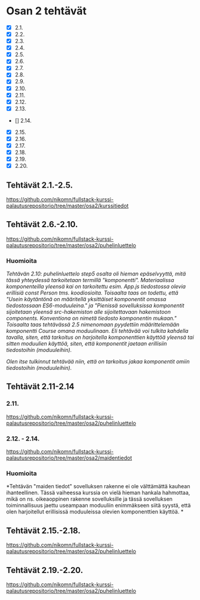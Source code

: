 # Osan 2 tehtävät

- [x] 2.1.
- [x] 2.2.
- [x] 2.3.
- [x] 2.4.
- [x] 2.5.
- [x] 2.6.
- [x] 2.7.
- [x] 2.8.
- [x] 2.9.
- [x] 2.10.
- [x] 2.11.
- [x] 2.12.
- [x] 2.13.
- [] 2.14.
- [x] 2.15.
- [x] 2.16.
- [x] 2.17.
- [x] 2.18.
- [x] 2.19.
- [x] 2.20.

## Tehtävät 2.1.-2.5.

https://github.com/nikomn/fullstack-kurssi-palautusrepositorio/tree/master/osa2/kurssitiedot

## Tehtävät 2.6.-2.10.

https://github.com/nikomn/fullstack-kurssi-palautusrepositorio/tree/master/osa2/puhelinluettelo

### Huomioita

*Tehtävän 2.10: puhelinluettelo step5 osalta oli hieman epäselvyyttä, mitä tässä yhteydessä tarkoitetaan termillä "komponentti". Materiaalissa komponenteilla yleensä kai on tarkoitettu esim. App.js tiedostossa olevia erillisiä const Person tms. koodiosioita. Toisaalta taas on todettu, että "Usein käytäntönä on määritellä yksittäiset komponentit omassa tiedostossaan ES6-moduuleina." ja  "Pienissä sovelluksissa komponentit sijoitetaan yleensä src-hakemiston alle sijoitettavaan hakemistoon components. Konventiona on nimetä tiedosto komponentin mukaan." Toisaalta taas tehtävässä 2.5 nimenomaan pyydettiin määrittelemään komponentti Course omana moduulinaan. Eli tehtävää voi tulkita kahdella tavalla, siten, että tarkoitus on harjoitella komponenttien käyttöä yleensä tai sitten moduulien käyttöä, siten, että komponentit jaetaan erillisiin tiedostoihin (moduuleihin).*

*Olen itse tulkinnut tehtävää niin, että on tarkoitus jakaa komponentit omiin tiedostoihin (moduuleihin).*


## Tehtävät 2.11-2.14

### 2.11.

https://github.com/nikomn/fullstack-kurssi-palautusrepositorio/tree/master/osa2/puhelinluettelo

### 2.12. - 2.14.

https://github.com/nikomn/fullstack-kurssi-palautusrepositorio/tree/master/osa2/maidentiedot

### Huomioita

*Tehtävän "maiden tiedot" sovelluksen rakenne ei ole välttämättä kauhean ihanteellinen. Tässä vaiheessa kurssia on vielä hieman hankala hahmottaa, mikä on ns. oikeaoppinen rakenne sovelluksille ja tässä sovelluksen toiminnallisuus jaettu useampaan moduuliin enimmäkseen siitä syystä, että olen harjoitellut erillisissä moduuleissa olevien komponenttien käyttöä. *

## Tehtävät 2.15.-2.18.

https://github.com/nikomn/fullstack-kurssi-palautusrepositorio/tree/master/osa2/puhelinluettelo

## Tehtävät 2.19.-2.20.

https://github.com/nikomn/fullstack-kurssi-palautusrepositorio/tree/master/osa2/puhelinluettelo